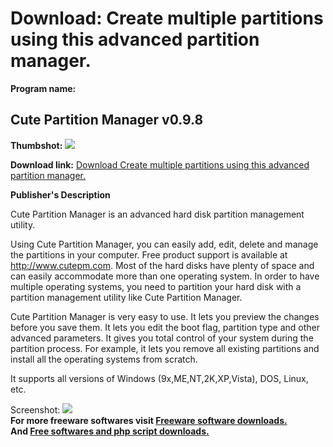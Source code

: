# Download: Create multiple partitions using this advanced partition manager.

**Program name:**

## Cute Partition Manager v0.9.8

  
**Thumbshot:** ![](http://www.freewarefiles.com/screenshot/cutepartmngr_md.gif)   
  
**Download link:** [Download Create multiple partitions using this advanced partition manager.](http://freesoftwares.boysofts.com/Cute-Partition-Manager-V_program_24632.html)  
  


**Publisher's Description**  
  


Cute Partition Manager is an advanced hard disk partition management utility. 

Using Cute Partition Manager, you can easily add, edit, delete and manage the partitions in your computer. Free product support is available at http://www.cutepm.com. Most of the hard disks have plenty of space and can easily accommodate more than one operating system. In order to have multiple operating systems, you need to partition your hard disk with a partition management utility like Cute Partition Manager. 

Cute Partition Manager is very easy to use. It lets you preview the changes before you save them. It lets you edit the boot flag, partition type and other advanced parameters. It gives you total control of your system during the partition process. For example, it lets you remove all existing partitions and install all the operating systems from scratch. 

It supports all versions of Windows (9x,ME,NT,2K,XP,Vista), DOS, Linux, etc.

  
  
Screenshot: ![](http://www.freewarefiles.com/screenshot/cutepartmngr.gif)   
**For more freeware softwares visit [Freeware software downloads.](http://freesoftwares.boysofts.com/)**   
**And [Free softwares and php script downloads.](http://www.boysofts.com/)**
